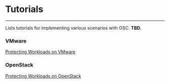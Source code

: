 # Tutorials
  
***

Lists tutorials for implementing various scenarios with OSC. **TBD.**

### VMware
[Protecting Workloads on VMware](./vmware_workload.md)

### OpenStack
[Protecting Workloads on OpenStack](./openstack_workload.md)